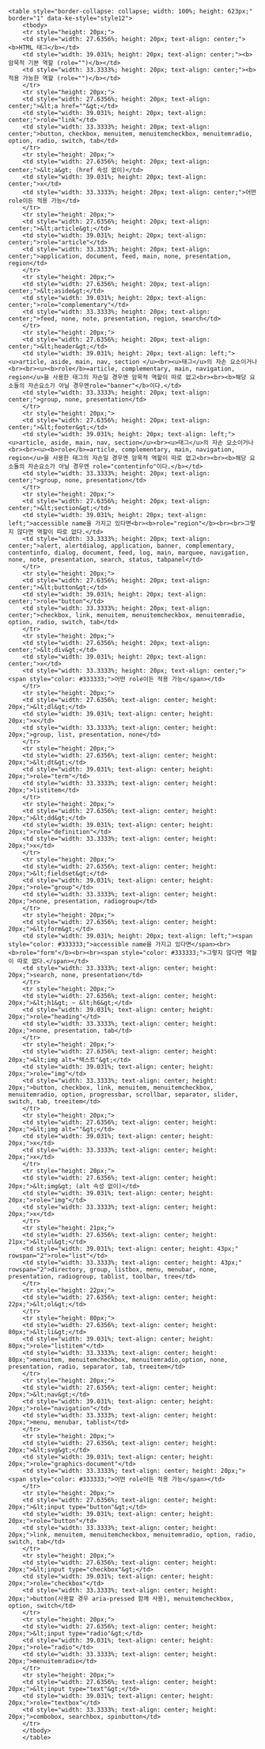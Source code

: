 
	<table style="border-collapse: collapse; width: 100%; height: 623px;" border="1" data-ke-style="style12">
		<tbody>
		<tr style="height: 20px;">
		<td style="width: 27.6356%; height: 20px; text-align: center;"><b>HTML 태그</b></td>
		<td style="width: 39.031%; height: 20px; text-align: center;"><b>암묵적 기본 역할 (role="")</b></td>
		<td style="width: 33.3333%; height: 20px; text-align: center;"><b>적용 가능한 역할 (role="")</b></td>
		</tr>
		<tr style="height: 20px;">
		<td style="width: 27.6356%; height: 20px; text-align: center;">&lt;a href=""&gt;</td>
		<td style="width: 39.031%; height: 20px; text-align: center;">role="link"</td>
		<td style="width: 33.3333%; height: 20px; text-align: center;">button, checkbox, menuitem, menuitemcheckbox, menuitemradio, option, radio, switch, tab</td>
		</tr>
		<tr style="height: 20px;">
		<td style="width: 27.6356%; height: 20px; text-align: center;">&lt;a&gt; (href 속성 없이)</td>
		<td style="width: 39.031%; height: 20px; text-align: center;">x</td>
		<td style="width: 33.3333%; height: 20px; text-align: center;">어떤 role이든 적용 가능</td>
		</tr>
		<tr style="height: 20px;">
		<td style="width: 27.6356%; height: 20px; text-align: center;">&lt;article&gt;</td>
		<td style="width: 39.031%; height: 20px; text-align: center;">role="article"</td>
		<td style="width: 33.3333%; height: 20px; text-align: center;">application, document, feed, main, none, presentation, region</td>
		</tr>
		<tr style="height: 20px;">
		<td style="width: 27.6356%; height: 20px; text-align: center;">&lt;aside&gt;</td>
		<td style="width: 39.031%; height: 20px; text-align: center;">role="complementary"</td>
		<td style="width: 33.3333%; height: 20px; text-align: center;">feed, none, note, presentation, region, search</td>
		</tr>
		<tr style="height: 20px;">
		<td style="width: 27.6356%; height: 20px; text-align: center;">&lt;header&gt;</td>
		<td style="width: 39.031%; height: 20px; text-align: left;"><u>article, aside, main, nav, section </u><br><u>태그</u>의 자손 요소이거나<br><br><u><b>role</b>=article, complementary, main, navigation, region</u>을 사용한 태그의 자손일 경우엔 암묵적 역할이 따로 없고<br><br><b>해당 요소들의 자손요소가 아닐 경우엔role="banner"</b>이다.</td>
		<td style="width: 33.3333%; height: 20px; text-align: center;">group, none, presentation</td>
		</tr>
		<tr style="height: 20px;">
		<td style="width: 27.6356%; height: 20px; text-align: center;">&lt;footer&gt;</td>
		<td style="width: 39.031%; height: 20px; text-align: left;"><u>article, aside, main, nav, section</u><br><u>태그</u>의 자손 요소이거나<br><br><u><b>role</b>=article, complementary, main, navigation, region</u>을 사용한 태그의 자손일 경우엔 암묵적 역할이 따로 없고<br><br><b>해당 요소돌의 자손요소가 아닐 경우엔 role="contentinfo"이다.</b></td>
		<td style="width: 33.3333%; height: 20px; text-align: center;">group, none, presentation</td>
		</tr>
		<tr style="height: 20px;">
		<td style="width: 27.6356%; height: 20px; text-align: center;">&lt;section&gt;</td>
		<td style="width: 39.031%; height: 20px; text-align: left;">accessible name을 가지고 있다면<br><b>role="region"</b><br><br>그렇지 않다면 역할이 따로 없다.</td>
		<td style="width: 33.3333%; height: 20px; text-align: center;">alert, alertdialog, application, banner, complementary, contentinfo, dialog, document, feed, log, main, marquee, navigation, none, note, presentation, search, status, tabpanel</td>
		</tr>
		<tr style="height: 20px;">
		<td style="width: 27.6356%; height: 20px; text-align: center;">&lt;button&gt;</td>
		<td style="width: 39.031%; height: 20px; text-align: center;">role="button"</td>
		<td style="width: 33.3333%; height: 20px; text-align: center;">checkbox, link, menuitem, menuitemcheckbox, menuitemradio, option, radio, switch, tab</td>
		</tr>
		<tr style="height: 20px;">
		<td style="width: 27.6356%; height: 20px; text-align: center;">&lt;div&gt;</td>
		<td style="width: 39.031%; height: 20px; text-align: center;">x</td>
		<td style="width: 33.3333%; height: 20px; text-align: center;"><span style="color: #333333;">어떤 role이든 적용 가능</span></td>
		</tr>
		<tr style="height: 20px;">
		<td style="width: 27.6356%; text-align: center; height: 20px;">&lt;dl&gt;</td>
		<td style="width: 39.031%; text-align: center; height: 20px;">x</td>
		<td style="width: 33.3333%; text-align: center; height: 20px;">group, list, presentation, none</td>
		</tr>
		<tr style="height: 20px;">
		<td style="width: 27.6356%; text-align: center; height: 20px;">&lt;dt&gt;</td>
		<td style="width: 39.031%; text-align: center; height: 20px;">role="term"</td>
		<td style="width: 33.3333%; text-align: center; height: 20px;">listitem</td>
		</tr>
		<tr style="height: 20px;">
		<td style="width: 27.6356%; text-align: center; height: 20px;">&lt;dd&gt;</td>
		<td style="width: 39.031%; text-align: center; height: 20px;">role="definition"</td>
		<td style="width: 33.3333%; text-align: center; height: 20px;">x</td>
		</tr>
		<tr style="height: 20px;">
		<td style="width: 27.6356%; text-align: center; height: 20px;">&lt;fieldset&gt;</td>
		<td style="width: 39.031%; text-align: center; height: 20px;">role="group"</td>
		<td style="width: 33.3333%; text-align: center; height: 20px;">none, presentation, radiogroup</td>
		</tr>
		<tr style="height: 20px;">
		<td style="width: 27.6356%; text-align: center; height: 20px;">&lt;form&gt;</td>
		<td style="width: 39.031%; height: 20px; text-align: left;"><span style="color: #333333;">accessible name을 가지고 있다면</span><br><b>role="form"</b><br><br><span style="color: #333333;">그렇지 않다면 역할이 따로 없다.</span></td>
		<td style="width: 33.3333%; text-align: center; height: 20px;">search, none, presentation</td>
		</tr>
		<tr style="height: 20px;">
		<td style="width: 27.6356%; text-align: center; height: 20px;">&lt;h1&gt; ~ &lt;h6&gt;</td>
		<td style="width: 39.031%; text-align: center; height: 20px;">role="heading"</td>
		<td style="width: 33.3333%; text-align: center; height: 20px;">none, presentation, tab</td>
		</tr>
		<tr style="height: 20px;">
		<td style="width: 27.6356%; text-align: center; height: 20px;">&lt;img alt="텍스트"&gt;</td>
		<td style="width: 39.031%; text-align: center; height: 20px;">role="img"</td>
		<td style="width: 33.3333%; text-align: center; height: 20px;">button, checkbox, link, menuitem, menuitemcheckbox, menuitemradio, option, progressbar, scrollbar, separator, slider, switch, tab, treeitem</td>
		</tr>
		<tr style="height: 20px;">
		<td style="width: 27.6356%; text-align: center; height: 20px;">&lt;img alt=""&gt;</td>
		<td style="width: 39.031%; text-align: center; height: 20px;">x</td>
		<td style="width: 33.3333%; text-align: center; height: 20px;">x</td>
		</tr>
		<tr style="height: 20px;">
		<td style="width: 27.6356%; text-align: center; height: 20px;">&lt;img&gt; (alt 속성 없이)</td>
		<td style="width: 39.031%; text-align: center; height: 20px;">role="img"</td>
		<td style="width: 33.3333%; text-align: center; height: 20px;">x</td>
		</tr>
		<tr style="height: 21px;">
		<td style="width: 27.6356%; text-align: center; height: 21px;">&lt;ul&gt;</td>
		<td style="width: 39.031%; text-align: center; height: 43px;" rowspan="2">role="list"</td>
		<td style="width: 33.3333%; text-align: center; height: 43px;" rowspan="2">directory, group, listbox, menu, menubar, none, presentation, radiogroup, tablist, toolbar, tree</td>
		</tr>
		<tr style="height: 22px;">
		<td style="width: 27.6356%; text-align: center; height: 22px;">&lt;ol&gt;</td>
		</tr>
		<tr style="height: 80px;">
		<td style="width: 27.6356%; text-align: center; height: 80px;">&lt;li&gt;</td>
		<td style="width: 39.031%; text-align: center; height: 80px;">role="listitem"</td>
		<td style="width: 33.3333%; text-align: center; height: 80px;">menuitem, menuitemcheckbox, menuitemradio,option, none, presentation, radio, separator, tab, treeitem</td>
		</tr>
		<tr style="height: 20px;">
		<td style="width: 27.6356%; text-align: center; height: 20px;">&lt;nav&gt;</td>
		<td style="width: 39.031%; text-align: center; height: 20px;">role="navigation"</td>
		<td style="width: 33.3333%; text-align: center; height: 20px;">menu, menubar, tablist</td>
		</tr>
		<tr style="height: 20px;">
		<td style="width: 27.6356%; text-align: center; height: 20px;">&lt;svg&gt;</td>
		<td style="width: 39.031%; text-align: center; height: 20px;">role="graphics-document"</td>
		<td style="width: 33.3333%; text-align: center; height: 20px;"><span style="color: #333333;">어떤 role이든 적용 가능</span></td>
		</tr>
		<tr style="height: 20px;">
		<td style="width: 27.6356%; text-align: center; height: 20px;">&lt;input type="button"&gt;</td>
		<td style="width: 39.031%; text-align: center; height: 20px;">role="button"</td>
		<td style="width: 33.3333%; text-align: center; height: 20px;">link, menuitem, menuitemcheckbox, menuitemradio, option, radio, switch, tab</td>
		</tr>
		<tr style="height: 20px;">
		<td style="width: 27.6356%; text-align: center; height: 20px;">&lt;input type="checkbox"&gt;</td>
		<td style="width: 39.031%; text-align: center; height: 20px;">role="checkbox"</td>
		<td style="width: 33.3333%; text-align: center; height: 20px;">button(사용할 경우 aria-pressed 함께 사용), menuitemcheckbox, option, switch</td>
		</tr>
		<tr style="height: 20px;">
		<td style="width: 27.6356%; text-align: center; height: 20px;">&lt;input type="radio"&gt;</td>
		<td style="width: 39.031%; text-align: center; height: 20px;">role="radio"</td>
		<td style="width: 33.3333%; text-align: center; height: 20px;">menuitemradio</td>
		</tr>
		<tr style="height: 20px;">
		<td style="width: 27.6356%; text-align: center; height: 20px;">&lt;input type="text"&gt;</td>
		<td style="width: 39.031%; text-align: center; height: 20px;">role="textbox"</td>
		<td style="width: 33.3333%; text-align: center; height: 20px;">combobox, searchbox, spinbutton</td>
		</tr>
		</tbody>
		</table>
